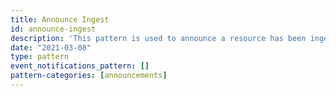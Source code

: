 ```yaml
---
title: Announce Ingest
id: announce-ingest
description: 'This pattern is used to announce a resource has been ingested'
date: "2021-03-08"
type: pattern
event_notifications_pattern: []
pattern-categories: [announcements]
---
```


